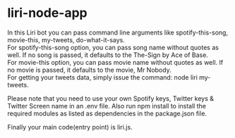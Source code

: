 # liri-node-app

In this Liri bot you can pass command line arguments like spotify-this-song, movie-this, my-tweets, do-what-it-says.
</br>For spotify-this-song option, you can pass song name without quotes as well. If no song is passed, it defaults to the The-Sign by Ace of Base.</br>
For movie-this option, you can pass movie name without quotes as well. If no movie is passed, it defaults to the movie, Mr Nobody.</br>
For getting your tweets data, simply issue the command: node liri my-tweets.</br>

Please note that you need to use your own Spotify keys, Twitter keys & Twitter Screen name in an .env file. Also run npm install to install the required modules as listed as dependencies in the package.json file.</br>

Finally your main code(entry point) is liri.js.